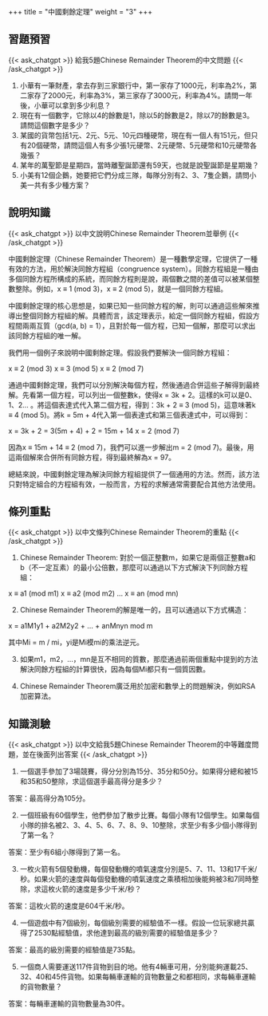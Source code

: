 +++
title = "中國剩餘定理"
weight = "3"
+++
## 習題預習
{{< ask_chatgpt >}}
給我5題Chinese Remainder Theorem的中文問題
{{< /ask_chatgpt >}}



1. 小華有一筆財產，拿去存到三家銀行中，第一家存了1000元，利率為2%，第二家存了2000元，利率為3%，第三家存了3000元，利率為4%。請問一年後，小華可以拿到多少利息？
2. 現在有一個數字，它除以4的餘數是1，除以5的餘數是2，除以7的餘數是3。請問這個數字是多少？
3. 某國的貨幣包括1元、2元、5元、10元四種硬幣，現在有一個人有151元，但只有20個硬幣，請問這個人有多少張1元硬幣、2元硬幣、5元硬幣和10元硬幣各幾張？
4. 某年的萬聖節是星期四，當時離聖誕節還有59天，也就是說聖誕節是星期幾？
5. 小美有12個企鵝，她要把它們分成三隊，每隊分別有2、3、7隻企鵝，請問小美一共有多少種方案？   

## 說明知識
{{< ask_chatgpt >}}
以中文說明Chinese Remainder Theorem並舉例
{{< /ask_chatgpt >}}



中國剩餘定理（Chinese Remainder Theorem）是一種數學定理，它提供了一種有效的方法，用於解決同餘方程組（congruence system）。同餘方程組是一種由多個同餘方程所構成的系統，而同餘方程則是說，兩個數之間的差值可以被某個整數整除。例如，x ≡ 1 (mod 3)，x ≡ 2 (mod 5)，就是一個同餘方程組。

中國剩餘定理的核心思想是，如果已知一些同餘方程的解，則可以通過這些解來推導出整個同餘方程組的解。具體而言，該定理表示，給定一個同餘方程組，假設方程間兩兩互質（gcd(a, b) = 1），且對於每一個方程，已知一個解，那麼可以求出該同餘方程組的唯一解。

我們用一個例子來說明中國剩餘定理。假設我們要解決一個同餘方程組：

x ≡ 2 (mod 3)
x ≡ 3 (mod 5)
x ≡ 2 (mod 7)

通過中國剩餘定理，我們可以分別解決每個方程，然後通過合併這些子解得到最終解。先看第一個方程，可以列出一個整數k，使得x = 3k + 2。這樣的k可以是0、1、2… 。將這個表達式代入第二個方程，得到：3k + 2 ≡ 3 (mod 5)，這意味著k ≡ 4 (mod 5)。將k = 5m + 4代入第一個表達式和第三個表達式中，可以得到：

x = 3k + 2 = 3(5m + 4) + 2 = 15m + 14 
x = 2 (mod 7)

因為x ≡ 15m + 14 ≡ 2 (mod 7)，我們可以進一步解出m = 2 (mod 7)。最後，用這兩個解來合併所有同餘方程，得到最終解為x = 97。

總結來說，中國剩餘定理為解決同餘方程組提供了一個通用的方法。然而，該方法只對特定組合的方程組有效，一般而言，方程的求解通常需要配合其他方法使用。   

## 條列重點
{{< ask_chatgpt >}}
以中文條列Chinese Remainder Theorem的重點
{{< /ask_chatgpt >}}



1. Chinese Remainder Theorem: 對於一個正整數m，如果它是兩個正整數a和b（不一定互素）的最小公倍數，那麼可以通過以下方式解決下列同餘方程組：

 x ≡ a1 (mod m1)
 x ≡ a2 (mod m2)
 …
 x ≡ an (mod mn)

2. Chinese Remainder Theorem的解是唯一的，且可以通過以下方式構造：

 x = a1M1y1 + a2M2y2 + … + anMnyn mod m

其中Mi = m / mi，yi是Mi模mi的乘法逆元。

3. 如果m1，m2，…，mn是互不相同的質數，那麼通過前兩個重點中提到的方法解決同餘方程組的計算很快，因為每個Mi都只有一個質因數。

4. Chinese Remainder Theorem廣泛用於加密和數學上的問題解決，例如RSA加密算法。   

## 知識測驗
{{< ask_chatgpt >}}
以中文給我5題Chinese Remainder Theorem的中等難度問題，並在後面列出答案
{{< /ask_chatgpt >}}



1. 一個選手參加了3場競賽，得分分別為15分、35分和50分。如果得分總和被15和35和50整除，求這個選手最高得分是多少？

答案：最高得分為105分。

2. 一個班級有60個學生，他們參加了散步比賽。每個小隊有12個學生。如果每個小隊的排名被2、3、4、5、6、7、8、9、10整除，求至少有多少個小隊得到了第一名？

答案：至少有6組小隊得到了第一名。

3. 一枚火箭有5個發動機，每個發動機的噴氣速度分別是5、7、11、13和17千米/秒。如果火箭的速度與每個發動機的噴氣速度之乘積相加後能夠被3和7同時整除，求這枚火箭的速度是多少千米/秒？

答案：這枚火箭的速度是604千米/秒。

4. 一個遊戲中有7個級別，每個級別需要的經驗值不一樣。假設一位玩家總共贏得了2530點經驗值，求他達到最高的級別需要的經驗值是多少？

答案：最高的級別需要的經驗值是735點。

5. 一個商人需要運送117件貨物到目的地。他有4輛車可用，分別能夠運載25、32、40和45件貨物。如果每輛車運輸的貨物數量之和都相同，求每輛車運輸的貨物數量？

答案：每輛車運輸的貨物數量為30件。   

